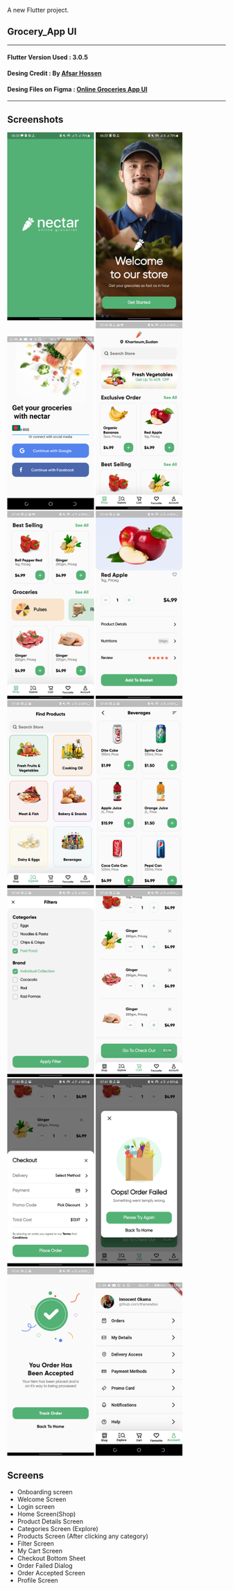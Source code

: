 A new Flutter project.
##  Grocery_App UI

------------
  
#### Flutter Version Used : 3.0.5  
#### Desing Credit : By  [Afsar Hossen](https://www.linkedin.com/in/afsar-shuvo/)  
#### Desing Files on Figma : [Online Groceries App UI](https://www.figma.com/community/file/882645007956337261)  
  
-------------  

## Screenshots  

<p float="left">
  <img src="screens/1.jpg" width="200" />
  <img src="screens/2.jpg" width="200" /> 
  <img src="screens/14.png" width="200" />
  <img src="screens/3.jpg" width="200" />
  <img src="screens/4.jpg" width="200" />
  <img src="screens/5.jpg" width="200" /> 
  <img src="screens/6.jpg" width="200" />
  <img src="screens/7.jpg" width="200" />
  <img src="screens/8.jpg" width="200" /> 
  <img src="screens/9.jpg" width="200" />
  <img src="screens/10.jpg" width="200" />
  <img src="screens/11.jpg" width="200" />
  <img src="screens/12.jpg" width="200" />
  <img src="screens/13.png" width="200" />
</p>

## Screens
- Onboarding screen
- Welcome Screen 
- Login screen 
- Home Screen(Shop)  
- Product Details Screen  
- Categories Screen (Explore)  
- Products Screen (After clicking any category)
- Filter Screen  
- My Cart Screen  
- Checkout Bottom Sheet  
- Order Failed Dialog  
- Order Accepted Screen  
- Profile Screen